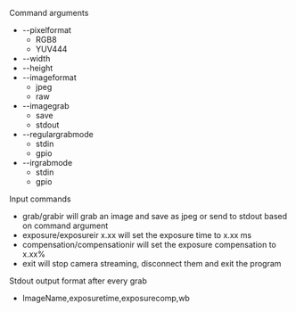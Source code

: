 Command arguments
- --pixelformat
   - RGB8
   - YUV444
- --width
- --height
- --imageformat
   - jpeg
   - raw
- --imagegrab
   - save
   - stdout
- --regulargrabmode
   - stdin
   - gpio
- --irgrabmode
   - stdin
   - gpio

Input commands
- grab/grabir will grab an image and save as jpeg or send to stdout based on command argument
- exposure/exposureir x.xx will set the exposure time to x.xx ms
- compensation/compensationir will set the exposure compensation to x.xx%
- exit will stop camera streaming, disconnect them and exit the program

Stdout output format after every grab
- ImageName,exposuretime,exposurecomp,wb